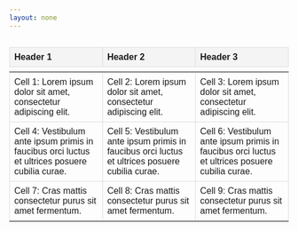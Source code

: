 ```yaml
---
layout: none
---
```


<!DOCTYPE html>
<html lang="en">
<head>
    <meta charset="UTF-8">
    <meta name="viewport" content="width=device-width, initial-scale=1.0">
    <title>Scrollable Table</title>
    <style>
        body {
            font-family: Arial, sans-serif;
            margin: 0;
            padding: 20px;
            height: 100vh; /* Full viewport height */
            overflow: hidden; /* Prevent body scrolling */
        }
        .table-container {
            width: 100%;
            height: 100%;
            display: flex;
            flex-direction: column;
        }
        table {
            width: 100%;
            border-collapse: collapse;
            display: block;
        }
        thead, tbody {
            display: block;
        }
        tbody {
            overflow-y: auto;
            max-height: calc(100vh - 40px); /* Adjust for padding */
        }
        th, td {
            border: 1px solid #ddd;
            padding: 8px;
            text-align: left;
            width: 100vw; /* Full viewport width */
            max-width: 80ch; /* Maximum width of 80 characters */
            box-sizing: border-box;
        }
        thead th {
            background-color: #f4f4f4;
        }
    </style>
</head>
<body>
    <div class="table-container">
        <table>
            <thead>
                <tr>
                    <th>Header 1</th>
                    <th>Header 2</th>
                    <th>Header 3</th>
                </tr>
            </thead>
            <tbody>
                <tr>
                    <td>Cell 1: Lorem ipsum dolor sit amet, consectetur adipiscing elit.</td>
                    <td>Cell 2: Lorem ipsum dolor sit amet, consectetur adipiscing elit.</td>
                    <td>Cell 3: Lorem ipsum dolor sit amet, consectetur adipiscing elit.</td>
                </tr>
                <tr>
                    <td>Cell 4: Vestibulum ante ipsum primis in faucibus orci luctus et ultrices posuere cubilia curae.</td>
                    <td>Cell 5: Vestibulum ante ipsum primis in faucibus orci luctus et ultrices posuere cubilia curae.</td>
                    <td>Cell 6: Vestibulum ante ipsum primis in faucibus orci luctus et ultrices posuere cubilia curae.</td>
                </tr>
                <tr>
                    <td>Cell 7: Cras mattis consectetur purus sit amet fermentum.</td>
                    <td>Cell 8: Cras mattis consectetur purus sit amet fermentum.</td>
                    <td>Cell 9: Cras mattis consectetur purus sit amet fermentum.</td>
                </tr>
                <!-- More rows can be added here -->
            </tbody>
        </table>
    </div>
</body>
</html>
